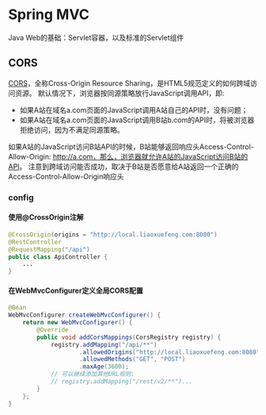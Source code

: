 # Spring MVC

Java Web的基础：Servlet容器，以及标准的Servlet组件

## CORS

[CORS](https://developer.mozilla.org/zh-CN/docs/Web/HTTP/CORS)，全称Cross-Origin Resource Sharing，是HTML5规范定义的如何跨域访问资源。
默认情况下，浏览器按同源策略放行JavaScript调用API，即:

- 如果A站在域名a.com页面的JavaScript调用A站自己的API时，没有问题；
- 如果A站在域名a.com页面的JavaScript调用B站b.com的API时，将被浏览器拒绝访问，因为不满足同源策略。

如果A站的JavaScript访问B站API的时候，B站能够返回响应头Access-Control-Allow-Origin: <http://a.com，那么，浏览器就允许A站的JavaScript访问B站的API>。
注意到跨域访问能否成功，取决于B站是否愿意给A站返回一个正确的Access-Control-Allow-Origin响应头

### config

#### 使用@CrossOrigin注解

```java
@CrossOrigin(origins = "http://local.liaoxuefeng.com:8080")
@RestController
@RequestMapping("/api")
public class ApiController {
    ...
}
```

#### 在WebMvcConfigurer定义全局CORS配置

```java
@Bean
WebMvcConfigurer createWebMvcConfigurer() {
    return new WebMvcConfigurer() {
        @Override
        public void addCorsMappings(CorsRegistry registry) {
            registry.addMapping("/api/**")
                    .allowedOrigins("http://local.liaoxuefeng.com:8080")
                    .allowedMethods("GET", "POST")
                    .maxAge(3600);
            // 可以继续添加其他URL规则:
            // registry.addMapping("/rest/v2/**")...
        }
    };
}
```
